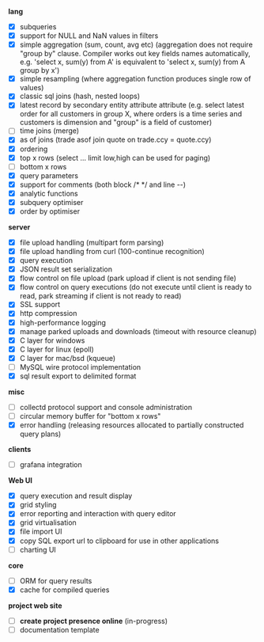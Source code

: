 __lang__

- [x] subqueries
- [x] support for NULL and NaN values in filters
- [x] simple aggregation (sum, count, avg etc)
        (aggregation does not require "group by" clause. Compiler works out
        key fields names automatically, e.g. 'select x, sum(y) from A' is
        equivalent to 'select x, sum(y) from A group by x')
- [x] simple resampling (where aggregation function produces single row of values)
- [x] classic sql joins (hash, nested loops)
- [x] latest record by secondary entity attribute attribute
    (e.g. select latest order for all customers in group X, where
    orders is a time series and customers is dimension and "group" is a field of customer)
- [ ] time joins (merge)
- [x] as of joins (trade asof join quote on trade.ccy = quote.ccy)
- [x] ordering
- [x] top x rows (select ... limit low,high can be used for paging)
- [ ] bottom x rows
- [x] query parameters
- [x] support for comments (both block /* */ and line --)
- [x] analytic functions
- [x] subquery optimiser
- [x] order by optimiser

__server__

- [x] file upload handling (multipart form parsing)
- [x] file upload handling from curl (100-continue recognition)
- [x] query execution
- [x] JSON result set serialization
- [x] flow control on file upload (park upload if client is not sending file)
- [x] flow control on query executions (do not execute until client is ready to read, park streaming if client is not ready to read)
- [x] SSL support
- [x] http compression
- [x] high-performance logging
- [x] manage parked uploads and downloads (timeout with resource cleanup)
- [x] C layer for windows
- [x] C layer for linux (epoll)
- [x] C layer for mac/bsd (kqueue)
- [ ] MySQL wire protocol implementation
- [x] sql result export to delimited format

__misc__

- [ ] collectd protocol support and console administration
- [ ] circular memory buffer for "bottom x rows"
- [x] error handling (releasing resources allocated to partially constructed query plans)

__clients__

- [ ] grafana integration

__Web UI__

- [x] query execution and result display
- [x] grid styling
- [x] error reporting and interaction with query editor
- [x] grid virtualisation
- [x] file import UI
- [x] copy SQL export url to clipboard for use in other applications
- [ ] charting UI

__core__

- [ ] ORM for query results
- [x] cache for compiled queries

__project web site__

- [ ] __create project presence online__ (in-progress)
- [ ] documentation template